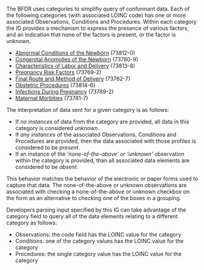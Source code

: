 The BFDR uses categories to simplifiy query of conformant data.  Each of the following categories (with associated LOINC code) has one or more associated Observations, Conditions and Procedures.  Within each category the IG provides a mechanism to express the presence of various factors, and an indication that none of the factors is present, or the factor is unknown. 

* [Abnormal Conditions of the Newborn](artifacts.html#8) (73812-0)
* [Congenital Anomolies of the Newborn](artifacts.html#9) (73780-9)
* [Characteristics of Labor and Delivery](artifacts.html#10) (73813-8)
* [Pregnancy Risk Factors](artifacts.html#16) (73769-2)
* [Final Route and Method of Delivery](artifacts.html#15) (73762-7)
* [Obstetric Procedures](artifacts.html#14) (73814-6)
* [Infections During Pregnancy](artifacts.html#12) (73769-2)
* [Maternal Morbities](artifacts.html#17) (73781-7)

The interpretation of data sent for a given category is as follows:
* If *no instances* of data from the category are provided, all data in this category is considered *unknown*.
* If *any instances* of the associated Observations, Conditions and Procedures are provided, then the data associated with those profiles is considered to be *present*.
* If an instance of the *'none-of-the-above' or 'unknown'* observation within the category is provided, than all associated data elements are considered to be *absent*.

This behavior matches the behavior of the electronic or paper forms used to capture that data.   The none-of-the-above or unknown observations are associated with checking a none-of-the-above or unknown checkbox on the form as an alternative to checking one of the boxes in a grouping.

Developers parsing input specified by this IG can take advantage of the category field to query all of the data elements relating to a different category as follows:
* Observations:   the code field has the LOINC value for the category
* Conditions:     one of the category values has the LOINC value for the category
* Procedures:     the single category value has the LOINC value for the category
